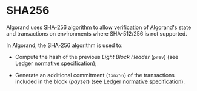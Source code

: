 # SHA256

Algorand uses [SHA-256 algorithm](https://datatracker.ietf.org/doc/html/rfc4634)
to allow verification of Algorand's state and transactions on environments where
SHA-512/256 is not supported.

In Algorand, the SHA-256 algorithm is used to:

- Compute the hash of the previous _Light Block Header_ (`prev`) (see Ledger [normative
specification](../ledger/ledger-block.md#previous-hash));

- Generate an additional commitment (`txn256`) of the transactions included in the
block (_payset_) (see Ledger [normative specification](../ledger/ledger-block.md#transaction-commitments)).
